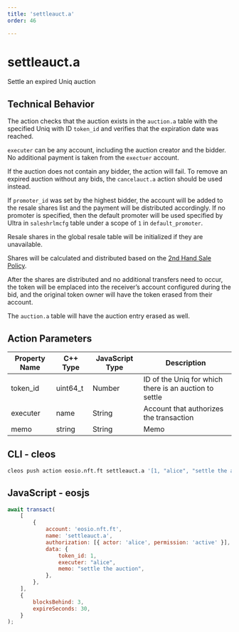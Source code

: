 ```yaml
---
title: 'settleauct.a'
order: 46

---
```


# settleauct.a

Settle an expired Uniq auction

## Technical Behavior

The action checks that the auction exists in the `auction.a` table with the specified Uniq with ID `token_id` and verifies that the expiration date was reached.

`executer` can be any account, including the auction creator and the bidder. No additional payment is taken from the `exectuer` account.

If the auction does not contain any bidder, the action will fail. To remove an expired auction without any bids, the `cancelauct.a` action should be used instead.

If `promoter_id` was set by the highest bidder, the account will be added to the resale shares list and the payment will be distributed accordingly. If no promoter is specified, then the default promoter will be used specified by Ultra in `saleshrlmcfg` table under a scope of `1` in `default_promoter`.

Resale shares in the global resale table will be initialized if they are unavailable.

Shares will be calculated and distributed based on the [2nd Hand Sale Policy](../../../general/antelope-ultra/2nd-hand-sale.md).

After the shares are distributed and no additional transfers need to occur, the token will be emplaced into the receiver’s account configured during the bid, and the original token owner will have the token erased from their account.

The `auction.a` table will have the auction entry erased as well.

## Action Parameters

| Property Name | C++ Type | JavaScript Type | Description                                            |
| ------------- | -------- | --------------- | ------------------------------------------------------ |
| token_id      | uint64_t | Number          | ID of the Uniq for which there is an auction to settle |
| executer      | name     | String          | Account that authorizes the transaction                |
| memo          | string   | String          | Memo                                                   |

## CLI - cleos

```bash
cleos push action eosio.nft.ft settleauct.a '[1, "alice", "settle the auction"]' -p alice@active
```

## JavaScript - eosjs

```js
await transact(
    [
        {
            account: 'eosio.nft.ft',
            name: 'settleauct.a',
            authorization: [{ actor: 'alice', permission: 'active' }],
            data: {
                token_id: 1,
                executer: "alice",
                memo: "settle the auction",
            },
        },
    ],
    {
        blocksBehind: 3,
        expireSeconds: 30,
    }
);
```